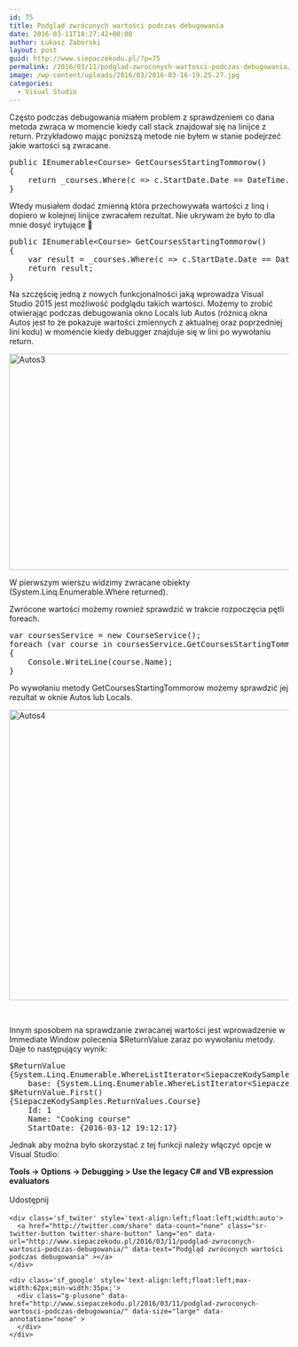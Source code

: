 ```yaml
---
id: 75
title: Podgląd zwróconych wartości podczas debugowania
date: 2016-03-11T18:27:42+00:00
author: Łukasz Zaborski
layout: post
guid: http://www.siepaczekodu.pl/?p=75
permalink: /2016/03/11/podglad-zwroconych-wartosci-podczas-debugowania/
image: /wp-content/uploads/2016/03/2016-03-16-19.25.27.jpg
categories:
  - Visual Studio
---
```

Często podczas debugowania miałem problem z sprawdzeniem co dana metoda zwraca w momencie kiedy call stack znajdował się na linijce z return. Przykładowo mając poniższą metode nie byłem w stanie podejrzeć jakie wartości są zwracane.

<pre class="EnlighterJSRAW" data-enlighter-language="csharp">public IEnumerable&lt;Course&gt; GetCoursesStartingTommorow()
{
    return _courses.Where(c =&gt; c.StartDate.Date == DateTime.Now.AddDays(1).Date);
}</pre>

<!--more-->

Wtedy musiałem dodać zmienną która przechowywała wartości z linq i dopiero w kolejnej linijce zwracałem rezultat. Nie ukrywam że było to dla mnie dosyć irytujące 🙂

<pre class="EnlighterJSRAW" data-enlighter-language="csharp">public IEnumerable&lt;Course&gt; GetCoursesStartingTommorow()
{
    var result = _courses.Where(c =&gt; c.StartDate.Date == DateTime.Now.AddDays(1).Date);
    return result;
}</pre>

Na szczęścię jedną z nowych funkcjonalności jaką wprowadza Visual Studio 2015 jest możliwość podglądu takich wartości. Możemy to zrobić otwierając podczas debugowania okno Locals lub Autos (różnicą okna Autos jest to że pokazuje wartości zmiennych z aktualnej oraz poprzedniej lini kodu) w momencie kiedy debugger znajduje się w lini po wywołaniu return.

<a href="http://www.siepaczekodu.pl/wp-content/uploads/2016/03/Autos3.png" target="_blank" rel="attachment wp-att-83"><img class="aligncenter wp-image-83 size-full" src="http://www.siepaczekodu.pl/wp-content/uploads/2016/03/Autos3.png" alt="Autos3" width="1106" height="390" srcset="http://www.siepaczekodu.pl/wp-content/uploads/2016/03/Autos3.png 1106w, http://www.siepaczekodu.pl/wp-content/uploads/2016/03/Autos3-300x106.png 300w, http://www.siepaczekodu.pl/wp-content/uploads/2016/03/Autos3-768x271.png 768w, http://www.siepaczekodu.pl/wp-content/uploads/2016/03/Autos3-1024x361.png 1024w" sizes="(max-width: 1106px) 100vw, 1106px" /></a>

W pierwszym wierszu widzimy zwracane obiekty (System.Linq.Enumerable.Where<TSource> returned).

Zwrócone wartości możemy rownież sprawdzić w trakcie rozpoczęcia pętli foreach.

<pre class="EnlighterJSRAW" data-enlighter-language="csharp">var coursesService = new CourseService();
foreach (var course in coursesService.GetCoursesStartingTommorow())
{
    Console.WriteLine(course.Name);
}</pre>

Po wywołaniu metody GetCoursesStartingTommorow możemy sprawdzić jej rezultat w oknie Autos lub Locals.

<a href="http://www.siepaczekodu.pl/wp-content/uploads/2016/03/Autos4.png" rel="attachment wp-att-86"><img class="aligncenter size-full wp-image-86" src="http://www.siepaczekodu.pl/wp-content/uploads/2016/03/Autos4.png" alt="Autos4" width="1105" height="524" srcset="http://www.siepaczekodu.pl/wp-content/uploads/2016/03/Autos4.png 1105w, http://www.siepaczekodu.pl/wp-content/uploads/2016/03/Autos4-300x142.png 300w, http://www.siepaczekodu.pl/wp-content/uploads/2016/03/Autos4-768x364.png 768w, http://www.siepaczekodu.pl/wp-content/uploads/2016/03/Autos4-1024x486.png 1024w" sizes="(max-width: 1105px) 100vw, 1105px" /></a>

&nbsp;

Innym sposobem na sprawdzanie zwracanej wartości jest wprowadzenie w Immediate Window polecenia $ReturnValue zaraz po wywołaniu metody. Daje to następujący wynik:

<pre class="EnlighterJSRAW" data-enlighter-language="no-highlight">$ReturnValue
{System.Linq.Enumerable.WhereListIterator&lt;SiepaczeKodySamples.ReturnValues.Course&gt;}
    base: {System.Linq.Enumerable.WhereListIterator&lt;SiepaczeKodySamples.ReturnValues.Course&gt;}
$ReturnValue.First()
{SiepaczeKodySamples.ReturnValues.Course}
    Id: 1
    Name: "Cooking course"
    StartDate: {2016-03-12 19:12:17}
</pre>

Jednak aby można było skorzystać z tej funkcji należy włączyć opcje w Visual Studio:

**Tools -> Options -> Debugging > Use the legacy C# and VB expression evaluators**

<div class='sfsi_Sicons' style='width: 100%; display: inline-block; vertical-align: middle; text-align:left'>
  <div style='margin:0px 8px 0px 0px; line-height: 24px'>
    <span>Udostępnij</span>
  </div>
  
  <div class='sfsi_socialwpr'>
    <div class='sf_fb' style='text-align:left;width:98px'>
      <div class="fb-like" href="http://www.siepaczekodu.pl/2016/03/11/podglad-zwroconych-wartosci-podczas-debugowania/" width="180" send="false" showfaces="false"  action="like" data-share="true"data-layout="button" >
      </div>
    </div>
    
    <div class='sf_twiter' style='text-align:left;float:left;width:auto'>
      <a href="http://twitter.com/share" data-count="none" class="sr-twitter-button twitter-share-button" lang="en" data-url="http://www.siepaczekodu.pl/2016/03/11/podglad-zwroconych-wartosci-podczas-debugowania/" data-text="Podgląd zwróconych wartości podczas debugowania" ></a>
    </div>
    
    <div class='sf_google' style='text-align:left;float:left;max-width:62px;min-width:35px;'>
      <div class="g-plusone" data-href="http://www.siepaczekodu.pl/2016/03/11/podglad-zwroconych-wartosci-podczas-debugowania/" data-size="large" data-annotation="none" >
      </div>
    </div>
  </div>
</div>